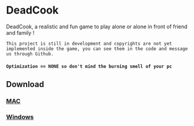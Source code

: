 # DeadCook
DeadCook, a realistic and fun game to play alone or alone in front of friend and family !

` This project is still in development and copyrights are not yet implemented inside the game, you can see them in the code and message us through Github. `
#### `Optimization == NONE so don't mind the burning smell of your pc`
## Download

### [MAC](https://mega.nz/file/gSYnVCgS#kYBj2kvfErMtOqsWIqSri6dYGTVEv5TO8dqX4v62eZE)

### [Windows](https://mega.nz/folder/AWA1TIrA#e2o6NPeLuI2j2dDpm2Cenw)

